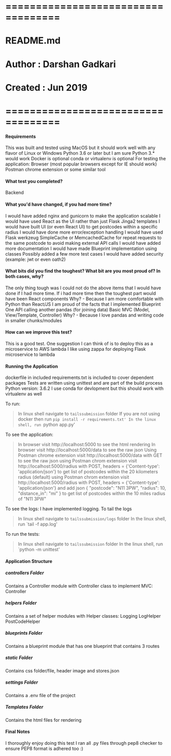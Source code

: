 # ===================================
# README.md
# Author        : Darshan Gadkari
# Created       : Jun 2019
# ===================================

#### Requirements
This was built and tested using MacOS but it should work well with any flavor of Linux or Windows
Python 3.6 or later but I am sure Python 3.* would work
Docker is optional
conda or virtualenv is optional
For testing the application:
	Browser (most popular browsers except for IE should work)
	Postman chrome extension or some similar tool


#### What test you completed?
Backend


#### What you'd have changed, if you had more time?
I would have added nginx and gunicorn to make the application scalable
I would have used React as the UI rather than just Flask Jinga2 templates
I would have built UI (or even React UI) to get postcodes within a specific radius
I would have done more error/exception handling
I would have used Flask werkzeug SimpleCache or MemcachedCache for repeat requests to the same postcode to avoid making external API calls
I would have added more documentation
I would have made Blueprint implementation using classes
Possibly added a few more test cases
I would have added security (example: jwt or even oath2)


#### What bits did you find the toughest? What bit are you most proud of? In both cases, why?
The only thing tough was I could not do the above items that I would have done if I had more time. If i had more time then the toughest part would have been React components
Why? - Because I am more comfortable with Python than React/JS
I am proud of the facts that I implemented
Blueprint
One API calling another
pandas (for joining data)
Basic MVC (Model, View/Template, Controller)
Why? - Because I love pandas and writing code in smaller chunks/modules


#### How can we improve this test?
This is a good test. One suggestion I can think of is to deploy this as a microservice to AWS lambda
I like using zappa for deploying Flask microservice to lambda


#### Running the Application
dockerfile in included
requirements.txt is included to cover dependent packages
Tests are written using unittest and are part of the build process
Python version: 3.6.2
I use conda for devlopment but this should work with virtualenv as well


To run:
> In linux shell navigate to `tailssubmission` folder
> If you are not using docker then run `pip install -r requirements.txt'
> In the linux shell, run `python app.py'


To see the application:
> In browser visit http://localhost:5000 to see the html rendering
> In browser visit http://localhost:5000/data to see the raw json
> Using Postman chrome extension visit http://localhost:5000/data with GET to see the raw json
> using Postman chrom extension visit http://localhost:5000/radius with POST, headers = {'Content-type': 'application/json'} to get list of postcodes within the 20 kilometers radius (default)
> using Postman chrom extension visit http://localhost:5000/radius with POST, headers = {'Content-type': 'application/json'} and add json 
{
	"postcode": "N11 3PW",
	"radius": 10,
	"distance_in": "mi"
}
to get list of postcodes within the 10 miles radius of "N11 3PW"

To see the logs:
I have implemented logging. To tail the logs
> In linux shell navigate to `tailssubmission/logs` folder
> In the linux shell, run `tail -f app.log'


To run the tests:
> In linux shell navigate to `tailssubmission` folder
> In the linux shell, run `python -m unittest'


#### Application Structure
##### controllers Folder
Contains a Controller module with Controller class to implement MVC:
Controller


##### helpers Folder
Contains a set of helper modules with Helper classes:
Logging
LogHelper
PostCodeHelper


##### blueprints Folder
Contains a blueprint module that has one blueprint that contains 3 routes


##### static Folder
Contains css folder/file, header image and stores.json


##### settings Folder
Contains a .env file of the project


##### Templates Folder
Contains the html files for rendering


#### Final Notes
I thoroughly enjoy doing this test
I ran all .py files through pep8 checker to ensure PEP8 format is adhered too :)
